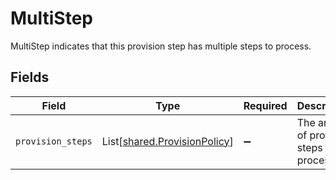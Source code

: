 # MultiStep

MultiStep indicates that this provision step has multiple steps to process.


## Fields

| Field                                                                  | Type                                                                   | Required                                                               | Description                                                            |
| ---------------------------------------------------------------------- | ---------------------------------------------------------------------- | ---------------------------------------------------------------------- | ---------------------------------------------------------------------- |
| `provision_steps`                                                      | List[[shared.ProvisionPolicy](../../models/shared/provisionpolicy.md)] | :heavy_minus_sign:                                                     | The array of provision steps to process.                               |